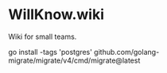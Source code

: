 # WillKnow.wiki
Wiki for small teams. 


go install -tags 'postgres' github.com/golang-migrate/migrate/v4/cmd/migrate@latest
